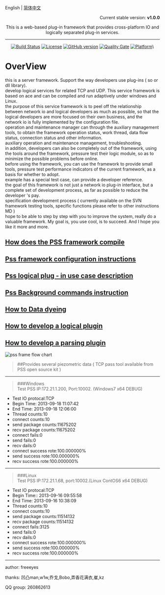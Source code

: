 English | [简体中文](./README_Chinese.md)  

<p align="right">Current stable version: <strong>v1.0.0</strong></p>
<center>This is a web-based plug-in framework that provides cross-platform IO and logically separated plug-in services.  


----------


[![Build Status](https://travis-ci.org/freeeyes/PSS.svg?branch=master)](https://travis-ci.org/freeeyes/PSS)
[![License](https://img.shields.io/badge/License-Apache%202.0-blue.svg)](https://opensource.org/licenses/Apache-2.0)
[![GitHub version](https://badge.fury.io/gh/freeeyes%2FPSS.svg)](https://badge.fury.io/gh/freeeyes%2FPSS)
[![Quality Gate](https://sonarcloud.io/api/project_badges/measure?project=freeeyes&metric=alert_status)](https://sonarcloud.io/dashboard?id=freeeyes)
[![Platform](https://img.shields.io/badge/platform-Linux,%20Windows-green.svg?style=flat)](https://github.com/freeeyes/PSS)\
</center>
 
# OverView 
this is a server framework. Support the way developers use plug-ins ( so or dll library).  
develop logical services for related TCP and UDP. This service framework is based on ace and can be compiled and run adaptively under windows and Linux.   
the purpose of this service framework is to peel off the relationship between network io and logical developers as much as possible, so that the logical developers are more focused on their own business, and the network io is fully implemented by the configuration file.  
operation and maintenance manager can through the auxiliary management tools, to obtain the framework operation status, work thread, data flow status, connection status and other information.  
auxiliary operation and maintenance management, troubleshooting.  
in addition, developers can also be completely out of the framework, using the tools around the framework, pressure test their logic module, so as to minimize the possible problems before online.  
before using the framework, you can use the framework to provide small tools, pressure test performance indicators of the current framework, as a basis for whether to adopt.  
example has a special test case, can provide a developer reference.   
the goal of this framework is not just a network io plug-in interface, but a complete set of development process, as far as possible to reduce the developer 's pay.  
specification development process ( currently available on the SVN framework testing tools, specific functions please refer to other instructions MD )  
hope to be able to step by step with you to improve the system, really do a valuable framework. My goal is, you use cool, is to succeed. And I hope you like it more and more.  


## [How does the PSS framework compile](./Doc/English/Install.md) 
## [Pss framework configuration instructions](./Doc/English/Configure.md)
## [Pss logical plug - in use case description](./Doc/English/examples.md)
## [Pss Background commands instruction](./Doc/English/PSSFrameCommand.md) 
## [How to Data dyeing](./Doc/English/Dyeing.md)
## [How to develop a logical plugin](./Doc/English/LogicPlugin.md) 
## [How to develop a parsing plugin](./Doc/English/PacketParsePlugin.md) 

![pss frame flow chart](http://on-img.com/chart_image/5a6ae014e4b0d1c5b5b1e6fa.png)

>##Provides several piezometric data ( TCP pass tool available from PSS open source kit ) 

* * *  
> ###Windows  
> Test PSS IP:172.21.1.200, Port:10002. (Windows7 x64 DEBUG)  
* Test IO protocal:TCP  
* Begin Time: 2013-09-18 11:07:42  
* End Time: 2013-09-18 12:06:00  
* Thread counts:10  
* connect counts:10  
* send package counts:11675202  
* recv package counts:11675202   
* connect fails:0  
* send fails:0  
* recv dails:0  
* connect success rote:100.000000%  
* send success rote:100.000000%  
* recv success rote:100.000000%  

* * * 
> ###Linux  
> Test PSS IP:172.21.1.68, port:10002.(Linux ContOS6 x64 DEBUG)
* Test IO protocal:TCP
* Begin Time:: 2013-09-16 09:55:58
* End Time: 2013-09-16 10:38:09
* Thread counts:10
* connect counts:10
* send package counts:11514132
* recv package counts:11514132
* connect fails:3125
* send fails:0
* recv dails:0
* connect success rote:100.000000%
* send success rote:100.000000%
* recv success rote:100.000000%

* * *

author:
freeeyes

thanks:
凹凸man,w1w,乔戈,Bobo,弄香花满衣,崔,kz

QQ group: 260862613

